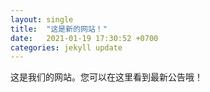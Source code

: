 ```yaml
---
layout: single
title:  "这是新的网站！"
date:   2021-01-19 17:30:52 +0700
categories: jekyll update
---
```

这是我们的网站。您可以在这里看到最新公告哦！

